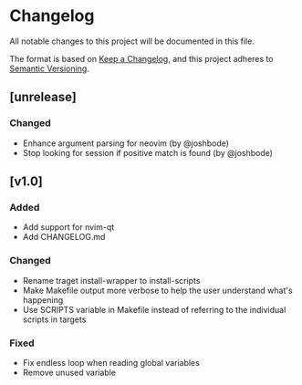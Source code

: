 # Changelog
All notable changes to this project will be documented in this file.

The format is based on [Keep a Changelog](https://keepachangelog.com/en/1.0.0/),
and this project adheres to [Semantic Versioning](https://semver.org/spec/v2.0.0.html).

## [unrelease]
### Changed
- Enhance argument parsing for neovim (by @joshbode)
- Stop looking for session if positive match is found (by @joshbode)

## [v1.0]
### Added
- Add support for nvim-qt
- Add CHANGELOG.md

### Changed
- Rename traget install-wrapper to install-scripts
- Make Makefile output more verbose to help the user understand what's
  happening
- Use SCRIPTS variable in Makefile instead of referring to the
  individual scripts in targets

### Fixed
- Fix endless loop when reading global variables
- Remove unused variable
